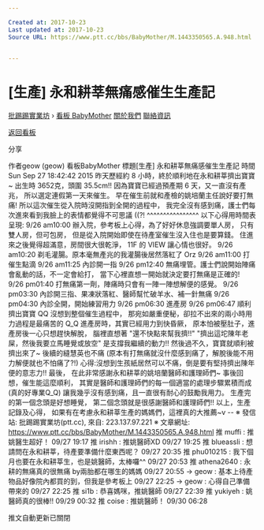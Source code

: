 ```yaml
---

Created at: 2017-10-23
Last updated at: 2017-10-23
Source URL: https://www.ptt.cc/bbs/BabyMother/M.1443350565.A.948.html


---
```


# [生產] 永和耕莘無痛感催生生產記


[批踢踢實業坊](https://www.ptt.cc/) › [看板 BabyMother](https://www.ptt.cc/bbs/BabyMother/index.html) [關於我們](https://www.ptt.cc/about.html) [聯絡資訊](https://www.ptt.cc/contact.html)

[返回看板](https://www.ptt.cc/bbs/BabyMother/index.html)

分享

作者geow (geow)
看板BabyMother
標題\[生產\] 永和耕莘無痛感催生生產記
時間Sun Sep 27 18:42:42 2015
昨天歷經約 8 小時，終於順利地在永和耕莘擠出寶寶~ 出生時 3652克，頭圍 35.5cm!! 因為寶寶已經過預產期 6 天，又一直沒有產兆， 所以選定連假第一天來催生。 早在催生前就和產檢的姚培蘭主任說好要打無痛! 所以這次催生從入院時沒開指到全開的過程中， 我完全沒有感到痛，護士們每次進來看到我臉上的表情都覺得不可思議 ((?! ^^^^^^^^^^^^^^^^ 以下心得用時間表呈現: 9/26 am10:00 辦入院，參考板上心得，為了好好休息強調要單人房， 只有雙人房，但可包房， 但是從入院開始即使在待產室催生沒入住也是要算錢。 住進來之後覺得超滿意，房間很大很乾淨， 11F 的 VIEW 讓心情也很好。 9/26 am10:20 剃毛灌腸。原本毫無產兆的我灌腸後居然落紅了 Orz 9/26 am11:00 打催生點滴 9/26 am11:25 內診開一指 9/26 pm12:40 無痛埋管。護士們說開始陣痛會亂動的話，不一定會給打， 當下心裡直想一開始就決定要打無痛是正確的! 9/26 pm01:40 打無痛第一劑，陣痛時只會有一陣一陣想解便的感覺。 9/26 pm03:30 內診開三指、果凍狀落紅、醫師幫忙破羊水、補一針無痛 9/26 pm04:30 內診全開，開始練習用力 9/26 pm06:30 進產房 9/26 pm06:47 順利擠出寶寶 QQ 沒想到整個催生過程中， 那宛如嚴重便秘，卻拉不出來的兩小時用力過程是最痛苦的 Q\_Q 進產房時，其實已經用力到快昏厥， 原本怕被壓肚子，進產房後一心只想趕快解脫， 腦裡直想著 "還不快點來幫我擠!!" "擠出這坨陳年老屎，然後我要立馬睡覺或放空" 是支撐我繼續的動力!! 然後過不久，寶寶就順利被擠出來了~ 後續的縫慧英也不痛 (原本有打無痛就沒什麼感到痛了，解脫後能不用力解便就也不怕痛了?!) 心得:沒想到生孩紙居然可以不痛，倒是要有堅持擠出陳年便的意志力!! 最後， 在此非常感謝永和耕莘的姚培蘭醫師和護理師們~ 事後回想，催生能這麼順利， 其實是醫師和護理師們的每一個適當的處理步驟累積而成 (真的好專業Q\_Q) 讓我幾乎沒有感到痛，且一直很有耐心的鼓勵我用力。 生產完的第一個念頭是好想睡覺， 第二個念頭就是很感謝醫師和護理師們!! 以上，生產記錄及心得， 如果有在考慮永和耕莘生產的媽媽們，這裡真的大推薦~v -- ※ 發信站: 批踢踢實業坊(ptt.cc), 來自: 223.137.97.221 ※ 文章網址: <https://www.ptt.cc/bbs/BabyMother/M.1443350565.A.948.html>
推 muffi : 推姚醫生超好！ 09/27 19:17
推 irishh : 推姚醫師XD 09/27 19:25
推 blueassli : 想請問在永和耕莘，待產要準備什麼東西呢？ 09/27 20:35
推 phu010215 : 我下個月也要在永和耕莘生，也是姚醫師，太棒囉^^ 09/27 20:53
推 athena2640 : 永耕的無痛真的很無痛 by兩胎都在哪生的媽媽 09/27 20:55
→ geow : 基本上待產物品好像院內都買的到，但我是參考板上 09/27 22:25
→ geow : 心得自己準備帶來的 09/27 22:25
推 si1b : 恭喜媽咪，推姚醫師 09/27 22:39
推 yukiyeh : 姚醫師真的很棒!! 09/29 00:32
推 coise : 推姚醫師！ 09/30 06:28

推文自動更新已關閉

